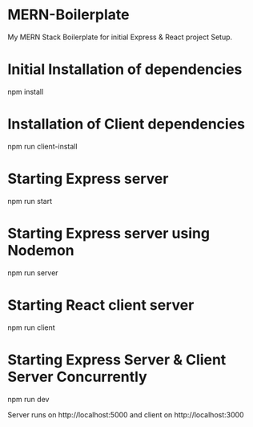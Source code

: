 # MERN-Boilerplate
My MERN Stack Boilerplate for initial Express & React project Setup.

# Initial Installation of dependencies 
npm install

# Installation of Client dependencies 
npm run client-install

# Starting Express server
npm run start

# Starting Express server using Nodemon
npm run server

# Starting React client server
npm run client

# Starting Express Server & Client Server Concurrently
npm run dev

Server runs on http://localhost:5000 and 
client on http://localhost:3000
